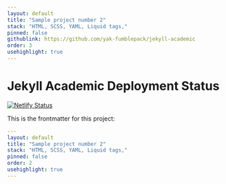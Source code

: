 ```yaml
---
layout: default
title: "Sample project number 2"
stack: "HTML, SCSS, YAML, Liquid tags,"
pinned: false
githublink: https://github.com/yak-fumblepack/jekyll-academic
order: 3
usehighlight: true
---
```


<h1 class="page-title">Jekyll Academic Deployment Status</h1>

[![Netlify Status](https://api.netlify.com/api/v1/badges/ae78d271-5b51-4601-9dc4-6bc72326b0c1/deploy-status)](https://app.netlify.com/sites/jekyll-academic/deploys)

This is the frontmatter for this project:

```yaml
---
layout: default
title: "Sample project number 2"
stack: "HTML, SCSS, YAML, Liquid tags,"
pinned: false
order: 2
usehighlight: true
---
```
